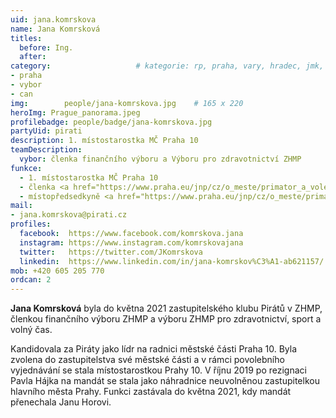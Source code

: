 ```yaml
---
uid: jana.komrskova
name: Jana Komrsková
titles:
  before: Ing. 
  after:
category:                 	# kategorie: rp, praha, vary, hradec, jmk, senat
- praha
- vybor
- can
img: 		people/jana-komrskova.jpg    # 165 x 220
heroImg: Prague_panorama.jpeg
profilebadge: people/badge/jana-komrskova.jpg
partyUid: pirati
description: 1. místostarostka MČ Praha 10
teamDescription:
  vybor: členka finančního výboru a Výboru pro zdravotnictví ZHMP
funkce: 
  - 1. místostarostka MČ Praha 10
  - členka <a href="https://www.praha.eu/jnp/cz/o_meste/primator_a_volene_organy/zastupitelstvo/vybory_zastupitelstva/index.html?committeeId=33592">Finančního výboru ZHMP</a>
  - místopředsedkyně <a href="https://www.praha.eu/jnp/cz/o_meste/primator_a_volene_organy/zastupitelstvo/vybory_zastupitelstva/index.html?committeeId=35742">Výboru pro zdravotnictví ZHMP</a>
mail:
- jana.komrskova@pirati.cz
profiles:
  facebook:  https://www.facebook.com/komrskova.jana
  instagram: https://www.instagram.com/komrskovajana
  twitter:   https://twitter.com/JKomrskova
  linkedin:  https://www.linkedin.com/in/jana-komrskov%C3%A1-ab621157/
mob: +420 605 205 770
ordcan: 2
---
```


**Jana Komrsková** byla do května 2021 zastupitelského klubu Pirátů v ZHMP, členkou finančního výboru ZHMP a výboru ZHMP pro zdravotnictví, sport a volný čas.

Kandidovala za Piráty jako lídr na radnici městské části Praha 10. Byla zvolena do zastupitelstva své městské části a v rámci povolebního vyjednávání se stala místostarostkou Prahy 10. V říjnu 2019 po rezignaci Pavla Hájka na mandát se stala jako náhradnice neuvolněnou zastupitelkou hlavního města Prahy. Funkci zastávala do května 2021, kdy mandát přenechala Janu Horovi.
